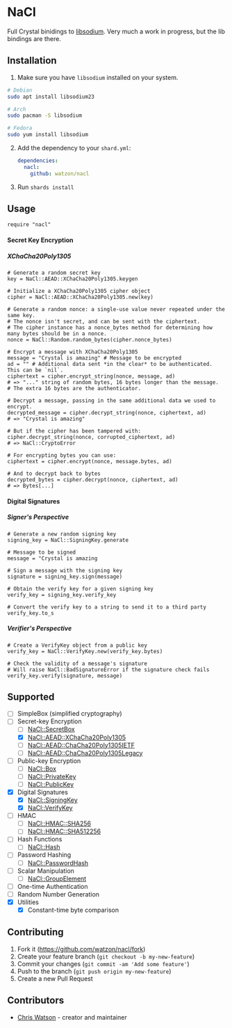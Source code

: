 # NaCl

Full Crystal binidings to [libsodium](https://libsodium.org). Very much a work in progress, but the lib bindings are there.

## Installation

1. Make sure you have `libsodium` installed on your system.

```bash
# Debian
sudo apt install libsodium23

# Arch
sudo pacman -S libsodium

# Fedora
sudo yum install libsodium
```

2. Add the dependency to your `shard.yml`:

   ```yaml
   dependencies:
     nacl:
       github: watzon/nacl
   ```

2. Run `shards install`

## Usage

```crystal
require "nacl"
```

#### Secret Key Encryption

##### XChaCha20Poly1305

```crystal
# Generate a random secret key
key = NaCl::AEAD::XChaCha20Poly1305.keygen

# Initialize a XChaCha20Poly1305 cipher object
cipher = NaCl::AEAD::XChaCha20Poly1305.new(key)

# Generate a random nonce: a single-use value never repeated under the same key.
# The nonce isn't secret, and can be sent with the ciphertext.
# The cipher instance has a nonce_bytes method for determining how many bytes should be in a nonce.
nonce = NaCl::Random.random_bytes(cipher.nonce_bytes)

# Encrypt a message with XChaCha20Poly1305
message = "Crystal is amazing" # Message to be encrypted
ad = "" # Additional data sent *in the clear* to be authenticated. This can be `nil`.
ciphertext = cipher.encrypt_string(nonce, message, ad)
# => "..." string of random bytes, 16 bytes longer than the message.
# The extra 16 bytes are the authenticator.

# Decrypt a message, passing in the same additional data we used to encrypt.
decrypted_message = cipher.decrypt_string(nonce, ciphertext, ad)
# => "Crystal is amazing"

# But if the cipher has been tampered with:
cipher.decrypt_string(nonce, corrupted_ciphertext, ad)
# => NaCl::CryptoError

# For encrypting bytes you can use:
ciphertext = cipher.encrypt(nonce, message.bytes, ad)

# And to decrypt back to bytes
decrypted_bytes = cipher.decrypt(nonce, ciphertext, ad)
# => Bytes[...]
```

#### Digital Signatures

##### Signer's Perspective

```crystal
# Generate a new random signing key
signing_key = NaCl::SigningKey.generate

# Message to be signed
message = "Crystal is amazing

# Sign a message with the signing key
signature = signing_key.sign(message)

# Obtain the verify key for a given signing key
verify_key = signing_key.verify_key

# Convert the verify key to a string to send it to a third party
verify_key.to_s
```

##### Verifier's Perspective

```crystal
# Create a VerifyKey object from a public key
verify_key = NaCl::VerifyKey.new(verify_key.bytes)

# Check the validity of a message's signature
# Will raise NaCl::BadSignatureError if the signature check fails
verify_key.verify(signature, message)
```

## Supported

- [ ] SimpleBox (simplified cryptography)
- [ ] Secret-key Encryption
  - [ ] [NaCl::SecretBox](#)
  - [x] [NaCl::AEAD::XChaCha20Poly1305](#)
  - [ ] [NaCl::AEAD::ChaCha20Poly1305IETF](#)
  - [ ] [NaCl::AEAD::ChaCha20Poly1305Legacy](#)
- [ ] Public-key Encryption
  - [ ] [NaCl::Box](#)
  - [ ] [NaCl::PrivateKey](#)
  - [ ] [NaCl::PublicKey](#)
- [x] Digital Signatures
  - [x] [NaCl::SigningKey](#)
  - [x] [NaCl::VerifyKey](#)
- [ ] HMAC
  - [ ] [NaCl::HMAC::SHA256](#)
  - [ ] [NaCl::HMAC::SHA512256](#)
- [ ] Hash Functions
  - [ ] [NaCl::Hash](#)
- [ ] Password Hashing
  - [ ] [NaCl::PasswordHash](#)
- [ ] Scalar Manipulation
  - [ ] [NaCl::GroupElement](#)
- [ ] One-time Authentication
- [ ] Random Number Generation
- [x] Utilities
  - [x] Constant-time byte comparison

## Contributing

1. Fork it (<https://github.com/watzon/nacl/fork>)
2. Create your feature branch (`git checkout -b my-new-feature`)
3. Commit your changes (`git commit -am 'Add some feature'`)
4. Push to the branch (`git push origin my-new-feature`)
5. Create a new Pull Request

## Contributors

- [Chris Watson](https://github.com/watzon) - creator and maintainer

